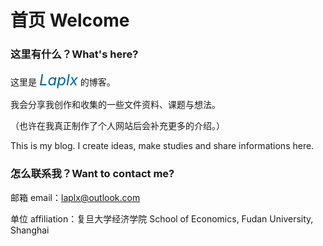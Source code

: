 # 首页 Welcome

### 这里有什么？What's here?

这里是 <font size=5 color=#006699><i>Laplx</i></font> 的博客。

我会分享我创作和收集的一些文件资料、课题与想法。

（也许在我真正制作了个人网站后会补充更多的介绍。）

This is my blog. I create ideas, make studies and share informations here.

### 怎么联系我？Want to contact me?

邮箱 email：laplx@outlook.com

单位 affiliation：复旦大学经济学院 School of Economics, Fudan University, Shanghai